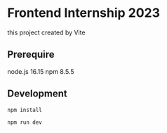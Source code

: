 # Frontend Internship 2023

this project created by Vite

## Prerequire

node.js 16.15
npm 8.5.5

## Development

```
npm install

npm run dev
```
